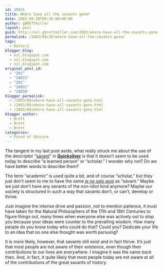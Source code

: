 ```yaml
---
id: 10031
title: Where have all the savants gone?
date: 2003-09-28T09:28:00+00:00
author: gBRETTmiller
layout: post
guid: http://nsl.gbrettmiller.com/2003/where-have-all-the-savants-gone
permalink: /2003/09/28/where-have-all-the-savants-gone/
tags:
  - Mastery
blogger_blog:
  - nsl.blogspot.com
  - nsl.blogspot.com
  - nsl.blogspot.com
original_post_id:
  - "201"
  - "10031"
  - "201"
  - "10031"
  - "10036"
blogger_permalink:
  - /2003/09/where-have-all-savants-gone.html
  - /2003/09/where-have-all-savants-gone.html
  - /2003/09/where-have-all-savants-gone.html
blogger_author:
  - Brett
  - Brett
  - Brett
categories:
  - Pound of Obscure
---
```

The tangent in my last post aside, what really struck me about the use of the descriptor &#8220;[savant](http://dictionary.reference.com/search?q=savant)&#8221; in **[Quicksilver](http://www.amazon.com/exec/obidos/ASIN/0380977427/gbrettmiller-20)** is that it doesn&#8217;t seem to be used today to describe &#8220;a learned person&#8221; or &#8220;scholar.&#8221; I wonder why not? Do we have better words to describe them?

The term &#8220;academic&#8221; is used quite a bit, and of course &#8220;scholar,&#8221; but they just don&#8217;t seem to me to have the same _[je ne sais quoi](http://www.bartleby.com/61/99/J0029900.html)_ as &#8220;savant.&#8221; Maybe we just don&#8217;t have any savants of the non-idiot kind anymore? Maybe our society is structured in such a way that savants don&#8217;t, or can&#8217;t, develop or thrive.

Just imagine the intense drive and passion, not to mention patience, it must have taken for the Natural Philosophers of the 17th and 18th Centuries to figure things out, many times when everyone else was actively out to stop you because your ideas were counter to the prevailing wisdom. How many people do you know today who could do that? Could you? Dedicate your life to an idea that no one else thought was worth pursuing? 

It is more likely, however, that savants still exist and in fact thrive. It&#8217;s just that most people are not aware of their existence, even though their contributions to our lives are everywhere. I imagine it was the same back then. And, in fact, it quite likely that most people today are not aware at all of the contributions of the great savants of history.